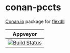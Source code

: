 # conan-pccts

[Conan.io](https://conan.io) package for [flexdll](https://github.com/alainfrisch/flexdll)

| Appveyor |
|-----------|
|[![Build Status](https://ci.appveyor.com/api/projects/status/github/db4/conan-flexdll?branch=master&svg=true)](https://ci.appveyor.com/project/db4/conan-flexdll)|
